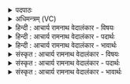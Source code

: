 <details><summary>पदपाठः</summary>

भू꣡रि꣢꣯। हि। ते꣢। स꣡व꣢꣯ना। मा꣡नु꣢꣯षेषु। भू꣡रि꣢꣯। म꣣नीषी꣢। ह꣣वते। त्वा꣢म्। इत्। मा। आ꣣रे꣢। अ꣢स्म꣢त्। म꣣घवन्। ज्यो꣢क्। क꣣रि꣡ति꣢। १८००।
</details>

<details><summary>अधिमन्त्रम् (VC)</summary>

- इन्द्रः
- वसिष्ठो मैत्रावरुणिः
- विराडनुष्टुप्
- गान्धारः
</details>

<details><summary>हिन्दी : आचार्य रामनाथ वेदालंकार - विषयः</summary>

आगे फिर उसी विषय का वर्णन है।
</details>

<details><summary>हिन्दी : आचार्य रामनाथ वेदालंकार - पदार्थः</summary>

पदार्थान्वयभाषाः -  हे इन्द्र जगदीश ! (मानुषेषु) मनुष्यों में (ते) आपके (सवना) आनन्द-प्रदान (भूरि हि) बहुत हैं। (मनीषी) मनस्वी जन (त्वाम् इत्) आपको ही (भूरि) बहुत-बहुत (हवते) पुकारता है। हे (मघवन्) धनों के अधीश्वर ! आप स्वयं को (अस्मत्) हमसे (ज्योक्) देर तक (आरे) दूर (मा कः) मत रखो ॥३॥
</details>

<details><summary>हिन्दी : आचार्य रामनाथ वेदालंकार - भावार्थः</summary>

भावार्थभाषाः -  उपास्य और उपासक की समीपता से ही उपासना सफल होती है ॥३॥ इस खण्ड में जीवात्मा, परमात्मा, आचार्य, धनदान तथा उपास्य-उपासक के विषयों का वर्णन होने से इस खण्ड की पूर्व खण्ड के साथ सङ्गति है ॥ बीसवें अध्याय में तृतीय खण्ड समाप्त।
</details>

<details><summary>संस्कृत : आचार्य रामनाथ वेदालंकार - विषयः</summary>

अथ पुनरपि स एव विषय उच्यते।
</details>

<details><summary>संस्कृत : आचार्य रामनाथ वेदालंकार - पदार्थः</summary>

पदार्थान्वयभाषाः -  हे इन्द्र जगदीश ! (मानुषेषु) मनुष्येषु (ते) तव (सवना) सवनानि आनन्दप्रदानानि (भूरि हि) भूरीणि खलु वर्तन्ते। (मनीषी) मनस्वी जनः (त्वाम् इत्) त्वामेव (भूरि) बहु (हवते) आह्वयति। हे (मघवन्) धनाधिप ! त्वम् स्वात्मानम् (अस्मत्) अस्माकं सकाशात् (ज्योक्) चिरम् (आरे) दूरे (मा कः) मा कार्षीः।[करोतेर्लुङि ‘मन्त्रे घसह्वर०’ अ० २।४।८० इति च्लेर्लुक्]॥३॥२
</details>

<details><summary>संस्कृत : आचार्य रामनाथ वेदालंकार - भावार्थः</summary>

भावार्थभाषाः -  उपास्योपासकयोः सामीप्येनैवोपासना फलवती जायते ॥३॥ अस्मिन् खण्डे जीवात्मनः परमात्मन आचार्यस्य धनदानस्योपास्योपासकयोश्च विषयाणां वर्णनादेतत्खण्डस्य पूर्वखण्डेन संगतिर्विज्ञेया ॥
</details>